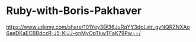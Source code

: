# Ruby-with-Boris-Pakhaver
https://www.udemy.com/share/101Yey3@36JuRqYY3doLstr_gyNQRZNXAo6aeDKaECBBdczR-J5-KlJJ-onMyOpTkwTFaK79Pw==/
